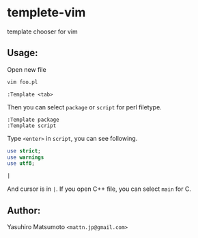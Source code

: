 templete-vim
============

template chooser for vim

Usage:
------

Open new file

```sh
vim foo.pl
```

```vim
:Template <tab>
```

Then you can select `package` or `script` for perl filetype.

```vim
:Template package
:Template script
```

Type `<enter>` in `script`, you can see following.

```perl
use strict;
use warnings
use utf8;

|
```

And cursor is in `|`. If you open C++ file, you can select `main` for C.

Author:
-------

Yasuhiro Matsumoto `<mattn.jp@gmail.com>`


